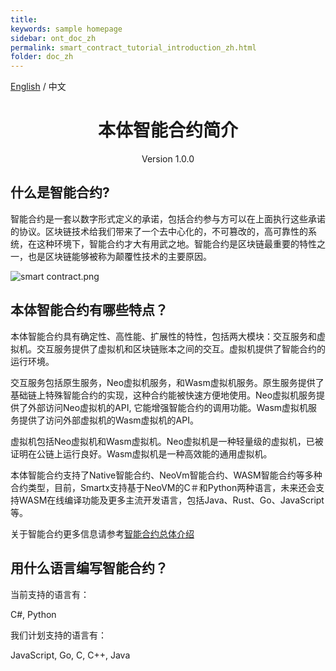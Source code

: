 ```yaml
---
title: 
keywords: sample homepage
sidebar: ont_doc_zh
permalink: smart_contract_tutorial_introduction_zh.html
folder: doc_zh
---
```



[English](./smart_contract_tutorial_introduction_en.html) / 中文

<h1 align="center">本体智能合约简介</h1>
<p align="center" class="version">Version 1.0.0 </p>

## 什么是智能合约?

智能合约是一套以数字形式定义的承诺，包括合约参与方可以在上面执行这些承诺的协议。区块链技术给我们带来了一个去中心化的，不可篡改的，高可靠性的系统，在这种环境下，智能合约才大有用武之地。智能合约是区块链最重要的特性之一，也是区块链能够被称为颠覆性技术的主要原因。

![smart contract.png](https://upload-images.jianshu.io/upload_images/150344-1fc2cde39ab0e8cb.png?imageMogr2/auto-orient/strip%7CimageView2/2/w/1240)

## 本体智能合约有哪些特点？

本体智能合约具有确定性、高性能、扩展性的特性，包括两大模块：交互服务和虚拟机。交互服务提供了虚拟机和区块链账本之间的交互。虚拟机提供了智能合约的运行环境。

交互服务包括原生服务，Neo虚拟机服务，和Wasm虚拟机服务。原生服务提供了基础链上特殊智能合约的实现，这种合约能被快速方便地使用。Neo虚拟机服务提供了外部访问Neo虚拟机的API, 它能增强智能合约的调用功能。Wasm虚拟机服务提供了访问外部虚拟机的Wasm虚拟机的API。

虚拟机包括Neo虚拟机和Wasm虚拟机。Neo虚拟机是一种轻量级的虚拟机，已被证明在公链上运行良好。Wasm虚拟机是一种高效能的通用虚拟机。

本体智能合约支持了Native智能合约、NeoVm智能合约、WASM智能合约等多种合约类型，目前，Smartx支持基于NeoVM的C＃和Python两种语言，未来还会支持WASM在线编译功能及更多主流开发语言，包括Java、Rust、Go、JavaScript等。

关于智能合约更多信息请参考[智能合约总体介绍](https://ontio.github.io/documentation/smart_contract_tutorial_overview_zh.html)

## 用什么语言编写智能合约？

当前支持的语言有：

C#, Python

我们计划支持的语言有：

JavaScript, Go, C, C++, Java
